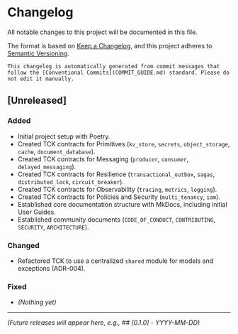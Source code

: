 # Changelog

All notable changes to this project will be documented in this file.

The format is based on [Keep a Changelog](https://keepachangelog.com/en/1.0.0/),
and this project adheres to [Semantic Versioning](https://semver.org/spec/v2.0.0.html).

```info
This changelog is automatically generated from commit messages that follow the [Conventional Commits](COMMIT_GUIDE.md) standard. Please do not edit it manually.
```

## [Unreleased]

### Added
-   Initial project setup with Poetry.
-   Created TCK contracts for Primitives (`kv_store`, `secrets`, `object_storage`, `cache`, `document_database`).
-   Created TCK contracts for Messaging (`producer`, `consumer`, `delayed_messaging`).
-   Created TCK contracts for Resilience (`transactional_outbox`, `sagas`, `distributed_lock`, `circuit_breaker`).
-   Created TCK contracts for Observability (`tracing`, `metrics`, `logging`).
-   Created TCK contracts for Policies and Security (`multi_tenancy`, `iam`).
-   Established core documentation structure with MkDocs, including initial User Guides.
-   Established community documents (`CODE_OF_CONDUCT`, `CONTRIBUTING`, `SECURITY`, `ARCHITECTURE`).

### Changed
-   Refactored TCK to use a centralized `shared` module for models and exceptions (ADR-004).

### Fixed
-   *(Nothing yet)*

---

*(Future releases will appear here, e.g., ## [0.1.0] - YYYY-MM-DD)*
